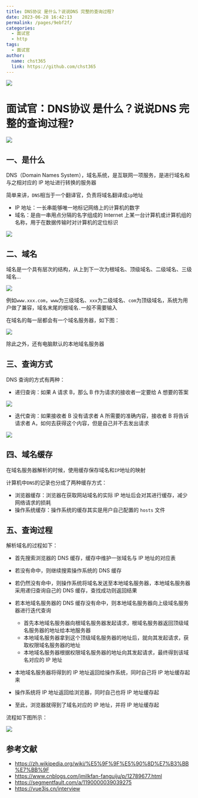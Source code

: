 ```yaml
---
title: DNS协议 是什么？说说DNS 完整的查询过程?
date: 2023-06-28 16:42:13
permalink: /pages/9ebf2f/
categories: 
  - 面试官
  - http
tags: 
  - 面试官
author: 
  name: chst365
  link: https://github.com/chst365
---
```

![](https://cdn.jsdelivr.net/gh/chst365/bolgImgs/imgs/topImgs/260.jpg)
# 面试官：DNS协议 是什么？说说DNS 完整的查询过程?

 ![](https://static.vue-js.com/88081710-b78f-11eb-ab90-d9ae814b240d.png)



## 一、是什么

DNS（Domain Names System），域名系统，是互联网一项服务，是进行域名和与之相对应的 IP 地址进行转换的服务器

简单来讲，`DNS`相当于一个翻译官，负责将域名翻译成`ip`地址

- IP 地址：一长串能够唯一地标记网络上的计算机的数字
- 域名：是由一串用点分隔的名字组成的 Internet 上某一台计算机或计算机组的名称，用于在数据传输时对计算机的定位标识

 ![](https://static.vue-js.com/965a03a0-b78f-11eb-ab90-d9ae814b240d.png)





## 二、域名

域名是一个具有层次的结构，从上到下一次为根域名、顶级域名、二级域名、三级域名...

 ![](https://static.vue-js.com/9f112780-b78f-11eb-85f6-6fac77c0c9b3.png)

例如`www.xxx.com`，`www`为三级域名、`xxx`为二级域名、`com`为顶级域名，系统为用户做了兼容，域名末尾的根域名`.`一般不需要输入

在域名的每一层都会有一个域名服务器，如下图：

 ![](https://static.vue-js.com/f40e0090-b7a4-11eb-85f6-6fac77c0c9b3.png)

除此之外，还有电脑默认的本地域名服务器



## 三、查询方式

DNS 查询的方式有两种：

- 递归查询：如果 A 请求 B，那么 B 作为请求的接收者一定要给 A 想要的答案

 ![](https://static.vue-js.com/a73be9e0-b78f-11eb-85f6-6fac77c0c9b3.png)

- 迭代查询：如果接收者 B 没有请求者 A 所需要的准确内容，接收者 B 将告诉请求者 A，如何去获得这个内容，但是自己并不去发出请求

 ![](https://static.vue-js.com/b023e1c0-b78f-11eb-85f6-6fac77c0c9b3.png)



## 四、域名缓存

在域名服务器解析的时候，使用缓存保存域名和`IP`地址的映射

计算机中`DNS`的记录也分成了两种缓存方式：

- 浏览器缓存：浏览器在获取网站域名的实际 IP 地址后会对其进行缓存，减少网络请求的损耗
- 操作系统缓存：操作系统的缓存其实是用户自己配置的 `hosts` 文件



## 五、查询过程

解析域名的过程如下：

- 首先搜索浏览器的 DNS 缓存，缓存中维护一张域名与 IP 地址的对应表
- 若没有命中，则继续搜索操作系统的 DNS 缓存
- 若仍然没有命中，则操作系统将域名发送至本地域名服务器，本地域名服务器采用递归查询自己的 DNS 缓存，查找成功则返回结果
- 若本地域名服务器的 DNS 缓存没有命中，则本地域名服务器向上级域名服务器进行迭代查询
  - 首先本地域名服务器向根域名服务器发起请求，根域名服务器返回顶级域名服务器的地址给本地服务器
  - 本地域名服务器拿到这个顶级域名服务器的地址后，就向其发起请求，获取权限域名服务器的地址
  - 本地域名服务器根据权限域名服务器的地址向其发起请求，最终得到该域名对应的 IP 地址

- 本地域名服务器将得到的 IP 地址返回给操作系统，同时自己将 IP 地址缓存起来

- 操作系统将 IP 地址返回给浏览器，同时自己也将 IP 地址缓存起

- 至此，浏览器就得到了域名对应的 IP 地址，并将 IP 地址缓存起

流程如下图所示：

 ![](https://static.vue-js.com/bec3c740-b78f-11eb-ab90-d9ae814b240d.png)



## 参考文献
- https://zh.wikipedia.org/wiki/%E5%9F%9F%E5%90%8D%E7%B3%BB%E7%BB%9F
- https://www.cnblogs.com/jmilkfan-fanguiju/p/12789677.html
- https://segmentfault.com/a/1190000039039275
- https://vue3js.cn/interview